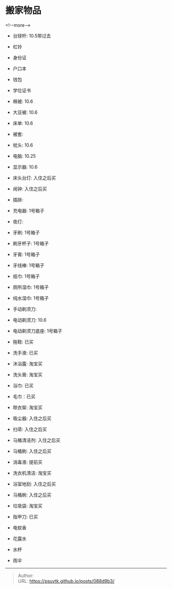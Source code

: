 # 搬家物品


&lt;!--more--&gt;

- 台球杆: 10.5带过去
- 杠铃

- 身份证
- 户口本
- 钱包
- 学位证书

- 棉被: 10.6
- 大豆被: 10.6
- 床单: 10.6
- 被套: 
- 枕头: 10.6

- 电脑: 10.25
- 显示器: 10.6
- 床头台灯: 入住之后买
- 闹钟: 入住之后买
- 插排: 
- 充电器: 1号箱子
- 夜灯: 

- 牙刷: 1号箱子
- 刷牙杯子: 1号箱子
- 牙膏: 1号箱子
- 牙线棒: 1号箱子
- 纸巾: 1号箱子
- 厕所湿巾: 1号箱子
- 纯水湿巾: 1号箱子 
- 手动剃须刀: 
- 电动剃须刀: 10.6
- 电动剃须刀底座: 1号箱子 

- 拖鞋: 已买
- 洗手液: 已买
- 沐浴露: 淘宝买
- 洗头膏: 淘宝买
- 浴巾: 已买
- 毛巾：已买
- 晾衣架: 淘宝买


- 吸尘器: 入住之后买
- 扫帚: 入住之后买
- 马桶清洁剂: 入住之后买
- 马桶刷: 入住之后买
- 消毒液: 提前买

- 洗衣机清洁: 淘宝买
- 浴室地刮: 入住之后买
- 马桶刷: 入住之后买
- 垃圾袋: 淘宝买

- 指甲刀: 已买
- 电蚊香
- 花露水
- 水杯
- 雨伞



---

> Author:   
> URL: https://psuvtk.github.io/posts/088d9b3/  

